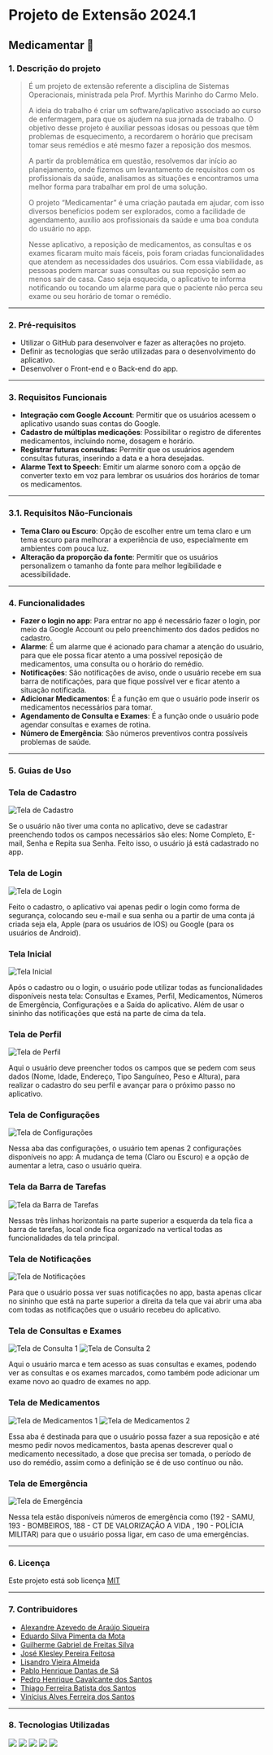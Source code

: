 # Projeto de Extensão 2024.1

<h2> Medicamentar 💊 </h2>

### 1. Descrição do projeto
> É um projeto de extensão referente a disciplina de Sistemas Operacionais, ministrada pela Prof. Myrthis Marinho do Carmo Melo.
>
> A ideia do trabalho é criar um software/aplicativo associado ao curso de enfermagem, para que os ajudem na sua jornada de trabalho. O objetivo desse projeto é auxiliar pessoas idosas ou pessoas que têm problemas de esquecimento, a recordarem o horário que precisam tomar seus remédios e até mesmo fazer a reposição dos mesmos. 
>
> A partir da problemática em questão, resolvemos dar início ao planejamento, onde fizemos um levantamento de requisitos com os profissionais da saúde, analisamos as situações e encontramos uma melhor forma para trabalhar em prol de uma solução.
>
> O projeto “Medicamentar” é uma criação pautada em ajudar, com isso diversos benefícios podem ser explorados, como a facilidade de agendamento, auxílio aos profissionais da saúde e uma boa conduta do usuário no app.
>
> Nesse aplicativo, a reposição de medicamentos, as consultas e os exames ficaram muito mais fáceis, pois foram criadas funcionalidades que atendem as necessidades dos usuários. Com essa viabilidade, as pessoas podem marcar suas consultas ou sua reposição sem ao menos sair de casa. Caso seja esquecida, o aplicativo te informa notificando ou tocando um alarme para que o paciente não perca seu exame ou seu horário de tomar o remédio.

---
### 2. Pré-requisitos
- Utilizar o GitHub para desenvolver e fazer as alterações no projeto.
- Definir as tecnologias que serão utilizadas para o desenvolvimento do aplicativo.
- Desenvolver o Front-end e o Back-end do app.
---
### 3. Requisitos Funcionais
- **Integração com Google Account**: Permitir que os usuários acessem o aplicativo usando suas contas do Google.
- **Cadastro de múltiplas medicações**:  Possibilitar o registro de diferentes medicamentos, incluindo nome, dosagem e horário.
- **Registrar futuras consultas:** Permitir que os usuários agendem consultas futuras, inserindo a data e a hora desejadas.
- **Alarme Text to Speech**: Emitir um alarme sonoro com a opção de converter texto em voz para lembrar os usuários dos horários de tomar os medicamentos.
---
### 3.1. Requisitos Não-Funcionais
 - **Tema Claro ou Escuro**: Opção de escolher entre um tema claro e um tema escuro para melhorar a experiência de uso, especialmente em ambientes com pouca luz.
 - **Alteração da proporção da fonte**: Permitir que os usuários personalizem o tamanho da fonte para melhor legibilidade e acessibilidade.
 ---
### 4. Funcionalidades
- **Fazer o login no app**: Para entrar no app é necessário fazer o login, por meio da Google Account ou  pelo preenchimento dos dados pedidos no cadastro.
- **Alarme**:  É um alarme que é acionado para chamar a atenção do usuário, para que ele possa ficar atento a uma possível reposição de medicamentos, uma consulta ou o horário do remédio.
- **Notificações**: São notificações de aviso, onde o usuário recebe em sua barra de notificações, para que fique possível ver e ficar atento a situação notificada.
- **Adicionar Medicamentos**: É a função em que o usuário pode inserir os medicamentos necessários para tomar. 
- **Agendamento de Consulta e Exames**: É a função onde o usuário pode agendar consultas e exames de rotina.
- **Número de Emergência**: São números preventivos contra possíveis problemas de saúde.
---
### 5. Guias de Uso

<h3>Tela de Cadastro</h3>

![Tela de Cadastro](https://github.com/Vinilves/Medicamentar/assets/128435810/bd16faa9-4ca6-4b6e-a02f-c22b72cccf74)

Se o usuário não tiver uma conta no aplicativo, deve se cadastrar preenchendo todos os campos necessários são eles: Nome Completo, E-mail, Senha e Repita sua Senha. Feito isso, o usuário já está cadastrado no app.

<h3>Tela de Login</h3>

![Tela de Login](https://github.com/Vinilves/Medicamentar/assets/128435810/5b57c916-e89d-4af2-8c19-44e19c07e3d1)

Feito o cadastro, o aplicativo vai apenas pedir o login como forma de segurança, colocando seu e-mail e sua senha ou a partir de uma conta já criada seja ela, Apple (para os usuários de IOS) ou Google (para os usuários de Android).

<h3>Tela Inicial</h3>

![Tela Inicial](https://github.com/Vinilves/Medicamentar/assets/128435810/ed50b474-17fd-40f9-b02c-e52ba5be31ef)

Após o cadastro ou o login, o usuário pode utilizar todas as funcionalidades disponíveis nesta tela: Consultas e Exames, Perfil, Medicamentos, Números de Emergência, Configurações e a Saída do aplicativo. Além de usar o sininho das notificações que está na parte de cima da tela.

<h3>Tela de Perfil</h3>

![Tela de Perfil](https://github.com/Vinilves/Medicamentar/assets/128435810/57497b0c-8e6a-4ef1-a563-42008d8c4b51)

Aqui o usuário deve preencher todos os campos que se pedem com seus dados (Nome, Idade, Endereço, Tipo Sanguíneo, Peso e Altura), para realizar o cadastro do seu perfil e avançar para o próximo passo no aplicativo.

<h3>Tela de Configurações</h3>

![Tela de Configurações](https://github.com/Vinilves/Medicamentar/assets/128435810/dd3f256f-860a-4d22-b10c-fb4ad7b48115)

Nessa aba das configurações, o usuário tem apenas 2 configurações disponíveis no app: A mudança de tema (Claro ou Escuro) e a opção de aumentar a letra, caso o usuário queira.

<h3>Tela da Barra de Tarefas</h3>

![Tela da Barra de Tarefas](https://github.com/Vinilves/Medicamentar/assets/128435810/b427a5a9-ae0e-48a7-8eb0-4b66a0ea3d60)

Nessas três linhas horizontais na parte superior a esquerda da tela fica a barra de tarefas, local onde fica organizado na vertical todas as funcionalidades da tela principal.

<h3>Tela de Notificações</h3>

![Tela de Notificações](https://github.com/Vinilves/Medicamentar/assets/128435810/c5a47312-7dcf-4b71-948c-67a59fc9b28f)

Para que o usuário possa ver suas notificações no app, basta apenas clicar no sininho que está na parte superior a direita da tela que vai abrir uma aba com todas as notificações que o usuário recebeu do aplicativo.

<h3>Tela de Consultas e Exames</h3>

![Tela de Consulta 1](https://github.com/Vinilves/Medicamentar/assets/128435810/e6abe982-0d3c-4d45-8111-8707ce2d40b1) 
![Tela de Consulta 2](https://github.com/Vinilves/Medicamentar/assets/128435810/4d213100-0568-4d8c-9207-a401125b7b6a)

Aqui o usuário marca e tem acesso as suas consultas e exames, podendo ver as consultas e os exames marcados, como também pode adicionar um exame novo ao quadro de exames no app.

<h3>Tela de Medicamentos</h3>

![Tela de Medicamentos 1](https://github.com/Vinilves/Medicamentar/assets/128435810/437f03c6-083b-4af5-b7f5-fb81f415a619)
![Tela de Medicamentos 2](https://github.com/Vinilves/Medicamentar/assets/128435810/fba97f95-f075-4a11-a13b-e817f44771f1)

Essa aba é destinada para que o usuário possa fazer a sua reposição e até mesmo pedir novos medicamentos, basta apenas descrever qual o medicamento necessitado, a dose que precisa ser tomada, o período de uso do remédio, assim como a definição se é de uso contínuo ou não.

<h3>Tela de Emergência</h3>

![Tela de Emergência](https://github.com/Vinilves/Medicamentar/assets/128435810/d1385380-c987-4f8f-bbef-56fc0fc40945)

Nessa tela estão disponíveis números de emergência como (192 - SAMU, 193 - BOMBEIROS, 188 - CT DE VALORIZAÇÃO A VIDA , 190 - POLÍCIA MILITAR) para que o usuário possa ligar, em caso de uma emergências.

---
### 6. Licença

Este projeto está sob licença [MIT](./.github/LICENSE)

---
### 7. Contribuidores

- [Alexandre Azevedo de Araújo Siqueira](https://github.com/Alexandre-Siqueira)    
- [Eduardo Silva Pimenta da Mota](https://github.com/Pyments)  
- [Guilherme Gabriel de Freitas Silva](https://github.com/GabrielGuilDFS)  
- [José Klesley Pereira Feitosa](https://github.com/klesleybr)
- [Lisandro Vieira Almeida](https://github.com/LisandroVA2002)
- [Pablo Henrique Dantas de Sá](https://github.com/Pablohdantas)  
- [Pedro Henrique Cavalcante dos Santos](https://github.com/PHCavalcante)  
- [Thiago Ferreira Batista dos Santos](https://github.com/thiagoffs)    
- [Vinícius Alves Ferreira dos Santos](https://github.com/Vinilves)  

---
### 8. Tecnologias Utilizadas

<div>
<img src = "https://img.shields.io/badge/React-%23060270?style=for-the-badge&logo=react&logoColor=%23FFFFFF">

<img src = "https://img.shields.io/badge/-TypeScript-008000?style=for-the-badge&logo=typescript&logoColor=white">

<img src = "https://img.shields.io/badge/-JavaScript-008080?style=for-the-badge&logo=javascript&logoColor=white">

<img src = "https://img.shields.io/badge/-Expo-FF00FF?style=for-the-badge&logo=expo&logoColor=white">

<img src = "https://img.shields.io/badge/Github-black?style=for-the-badge&logo=github&logoColor=white">

</div>

